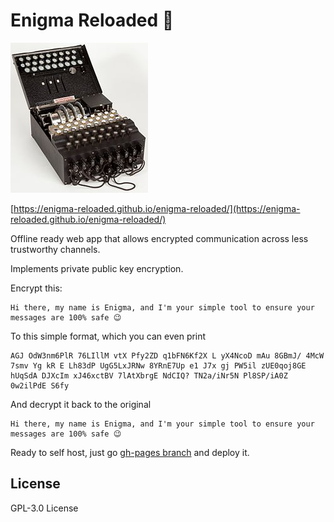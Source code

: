 # Enigma Reloaded 📱

![Old enigma](https://raw.githubusercontent.com/enigma-reloaded/enigma-reloaded/master/app/src/assets/enigma-logo.jpg)

[https://enigma-reloaded.github.io/enigma-reloaded/](https://enigma-reloaded.github.io/enigma-reloaded/)

Offline ready web app that allows encrypted communication across less trustworthy channels.

Implements private public key encryption.


Encrypt this:

```
Hi there, my name is Enigma, and I'm your simple tool to ensure your messages are 100% safe 😉
```

To this simple format, which you can even print

```
AGJ OdW3nm6PlR 76LIllM vtX Pfy2ZD q1bFN6Kf2X L yX4NcoD mAu 8GBmJ/ 4McW 
7smv Yg kR E Lh83dP UgG5LxJRNw 8YRnE7Up e1 J7x gj PW5il zUE0qoj8GE 
hUqSdA DJXcIm xJ46xctBV 7lAtXbrgE NdCIQ? TN2a/iNr5N Pl8SP/iA0Z 0w2ilPdE S6fy
```

And decrypt it back to the original

```
Hi there, my name is Enigma, and I'm your simple tool to ensure your messages are 100% safe 😉
```


Ready to self host, just go [gh-pages branch](https://github.com/enigma-reloaded/enigma-reloaded/tree/gh-pages) and deploy it.

## License
GPL-3.0 License
